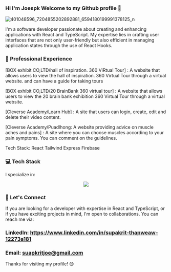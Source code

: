 ### Hi I'm Joespk Welcome to my Github profile  👋

![401048596_7204855202892881_6594180199991378125_n](https://github.com/Joespk/Joespk/assets/96042239/a8ead46a-33e3-4b85-9a10-a0957e091410) 


I'm a software developer passionate about creating and enhancing applications with React and TypeScript. My expertise lies in crafting user interfaces that are not only user-friendly but also efficient in managing application states through the use of React Hooks.

### 🚀 Professional Experience  

[BOX exhibit CO,LTD/hall of inspiration. 360 ViRtual Tour] : A website that allows users to view the hall of inspiration. 360 Virtual Tour through a virtual website. and can have a guide for taking tours

[BOX exhibit CO,LTD/20 BrainBank 360 virtual tour] : A website that allows users to view the 20 brain bank exhibition  360 Virtual Tour through a virtual website. 

[Cleverse Academy/Learn Hub] : A site that users can login, create, edit and delete their video content.

[Cleverse Academy/Puadlhong: A website providing advice on muscle aches and pains] : A site where you can choose muscles according to your pain symptoms. You can comment on the guidelines. 

Tech Stack: React Tailwind Express Firebase

### 💻 Tech Stack
I specialize in:
<p align="center">
  <a href="https://skillicons.dev">
    <img src="https://skillicons.dev/icons?i=js,ts,react,tailwind,nodejs,express,prisma,postgres,git,docker,firebase,wordpress,vscode,figma,adobe" />
  </a>
</p>


### 🤝 Let's Connect
If you are looking for a developer with expertise in React and TypeScript, or if you have exciting projects in mind, I'm open to collaborations. You can reach me via:

### LinkedIn: https://www.linkedin.com/in/supakrit-thapweaw-12273a181
### Email: suapkritjoe@gmail.com

Thanks for visiting my profile! 😊
